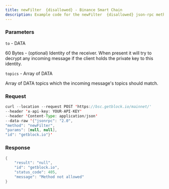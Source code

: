 ```yaml
---
title: newFilter  {disallowed} - Binance Smart Chain
description: Example code for the newFilter  {disallowed} json-rpc method. Сomplete guide on how to use newFilter  {disallowed} json-rpc in GetBlock.io Web3 documentation.
---
```


### Parameters


`to` - DATA

60 Bytes - (optional) Identity of the receiver. When present it will try
to decrypt any incoming message if the client holds the private key to
this identity.

`topics` - Array of DATA

Array of DATA topics which the incoming message's topics should match.

### Request

``` java
curl --location --request POST 'https://bsc.getblock.io/mainnet/' 
--header 'x-api-key: YOUR-API-KEY' 
--header 'Content-Type: application/json' 
--data-raw '{"jsonrpc": "2.0",
"method": "newFilter",
"params": [null, null],
"id": "getblock.io"}'
```

###  Response

``` java
{
    "result": "null",
    "id": "getblock.io",
    "status_code": 405,
    "message": "Method not allowed"
}
```


